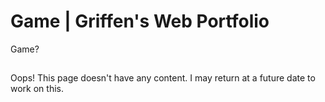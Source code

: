# Game | Griffen's Web Portfolio
Game?
##
Oops! This page doesn't have any content. I may return at a future date to work on this.